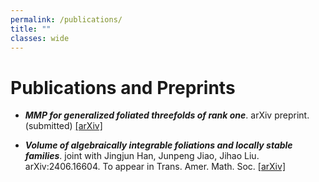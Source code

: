 ```yaml
---
permalink: /publications/
title: ""
classes: wide
---
```


# Publications and Preprints

- ***MMP for generalized foliated threefolds of rank one***. arXiv preprint. (submitted) [[arXiv]](https://arxiv.org/abs/2506.23708)

- ***Volume of algebraically integrable foliations and locally stable families***. joint with Jingjun Han, Junpeng Jiao, Jihao Liu. arXiv:2406.16604. To appear in Trans. Amer. Math. Soc. [[arXiv]](https://arxiv.org/abs/2406.16604)

